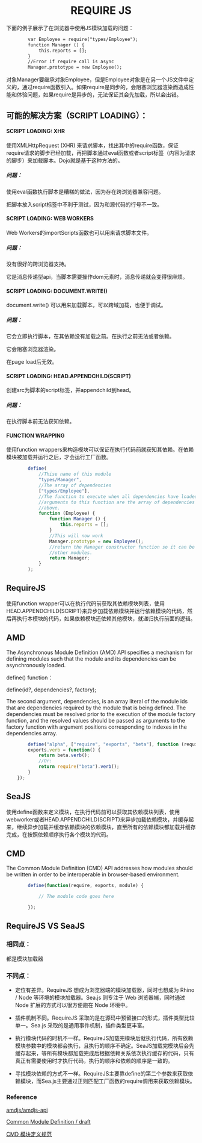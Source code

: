 <h1 align="center">REQUIRE JS</h1>

下面的例子展示了在浏览器中使用JS模块加载的问题：

```html
		var Employee = require("types/Employee");
		function Manager () {
			this.reports = [];
		}
		//Error if require call is async
		Manager.prototype = new Employee();
```

对象Manager要继承对象Employee，但是Employee对象是在另一个JS文件中定义的，通过require函数引入。如果require是同步的，会阻塞浏览器渲染而造成性能和体验问题，如果require是异步的，无法保证其会先加载，所以会出错。

可能的解决方案（SCRIPT LOADING）：
-

#### SCRIPT LOADING: XHR

使用XMLHttpRequest (XHR) 来请求脚本，找出其中的require函数，保证require请求的脚步已经加载，再把脚本通过eval函数或者script标签（内容为请求的脚步）来加载脚本。Dojo就是基于这种方法的。

##### 问题：

使用eval函数执行脚本是糟糕的做法，因为存在跨浏览器兼容问题。

把脚本放入script标签中不利于测试，因为和源代码的行号不一致。

#### SCRIPT LOADING: WEB WORKERS

Web Workers的importScripts函数也可以用来请求脚本文件。

##### 问题：

没有很好的跨浏览器支持。

它是消息传递型api，当脚本需要操作dom元素时，消息传递就会变得很麻烦。

#### SCRIPT LOADING: DOCUMENT.WRITE()

document.write() 可以用来加载脚本，可以跨域加载，也便于调试。

##### 问题：

它会立即执行脚本，在其依赖没有加载之前。在执行之前无法或者依赖。

它会阻塞浏览器渲染。

在page load后无效。

#### SCRIPT LOADING: HEAD.APPENDCHILD(SCRIPT)

创建src为脚本的script标签，并appendchild到head。

##### 问题：

在执行脚本前无法获知依赖。

#### FUNCTION WRAPPING

使用function wrappers来构造模块可以保证在执行代码前就获知其依赖。在依赖模块被加载并运行之后，才会运行工厂函数。

```javascript
        define(
            //Thise name of this module
            "types/Manager",
            //The array of dependencies
            ["types/Employee"],
            //The function to execute when all dependencies have loaded. The
            //arguments to this function are the array of dependencies mentioned
            //above.
            function (Employee) {
                function Manager () {
                    this.reports = [];
                }
                //This will now work
                Manager.prototype = new Employee();
                //return the Manager constructor function so it can be used by
                //other modules.
                return Manager;
            }
        );
```

RequireJS
-

使用function wrapper可以在执行代码前获取其依赖模块列表，使用HEAD.APPENDCHILD(SCRIPT)来异步加载依赖模块并运行依赖模块的代码，然后再执行本模块的代码，如果依赖模块还依赖其他模块，就递归执行前面的逻辑。


AMD
-

The Asynchronous Module Definition (AMD) API specifies a mechanism for defining modules such that the module and its dependencies can be asynchronously loaded. 

define() function：

define(id?, dependencies?, factory);

The second argument, dependencies, is an array literal of the module ids that are dependencies required by the module that is being defined. The dependencies must be resolved prior to the execution of the module factory function, and the resolved values should be passed as arguments to the factory function with argument positions corresponding to indexes in the dependencies array.

```javascript
        define("alpha", ["require", "exports", "beta"], function (require, exports, beta) {
        exports.verb = function() {
            return beta.verb();
            //Or:
            return require("beta").verb();
        }
    });
```

SeaJS
-

使用define函数来定义模块，在执行代码前可以获取其依赖模块列表，使用webworker或者HEAD.APPENDCHILD(SCRIPT)来异步加载依赖模块，并缓存起来，继续异步加载并缓存依赖模块的依赖模块，直至所有的依赖模块都加载并缓存完成，在按照依赖顺序执行各个模块的代码。


CMD
-

The Common Module Definition (CMD) API addresses how modules should be written in order to be interoperable in browser-based environment. 

```javascript
        define(function(require, exports, module) {

  			// The module code goes here

		});
```

RequireJS VS SeaJS
-

### 相同点：

都是模块加载器

### 不同点：

- 定位有差异。RequireJS 想成为浏览器端的模块加载器，同时也想成为 Rhino / Node 等环境的模块加载器。Sea.js 则专注于 Web 浏览器端，同时通过 Node 扩展的方式可以很方便跑在 Node 环境中。

- 插件机制不同。RequireJS 采取的是在源码中预留接口的形式，插件类型比较单一。Sea.js 采取的是通用事件机制，插件类型更丰富。

- 执行模块代码的时机不一样。RequireJS加载完模块后就执行代码，所有依赖模块参数中的模块都会执行，且执行的顺序不确定。SeaJS加载完模块后会先缓存起来，等所有模块都加载完成后根据依赖关系依次执行缓存的代码，只有真正有需要使用时才执行代码，执行的顺序和依赖的顺序是一致的。

- 寻找模块依赖的方式不一样。RequireJS主要靠define的第二个参数来获取依赖模块，而Sea.js主要通过正则匹配工厂函数的require调用来获取依赖模块。

### Reference

<a href="https://github.com/amdjs/amdjs-api/blob/master/AMD.md">amdjs/amdjs-api</a>

<a href="https://github.com/cmdjs/specification/blob/master/draft/module.md">Common Module Definition / draft</a>

<a href="https://github.com/seajs/seajs/issues/242">CMD 模块定义规范</a>
